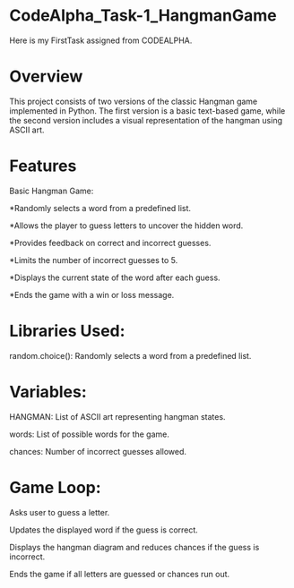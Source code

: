# CodeAlpha_Task-1_HangmanGame
Here is my FirstTask assigned from CODEALPHA.

# Overview

This project consists of two versions of the classic Hangman game implemented in Python. The first version is a basic text-based game, while the second version includes a visual representation of the hangman using ASCII art.

# Features

Basic Hangman Game:

*Randomly selects a word from a predefined list.

*Allows the player to guess letters to uncover the hidden word.

*Provides feedback on correct and incorrect guesses.

*Limits the number of incorrect guesses to 5.

*Displays the current state of the word after each guess.

*Ends the game with a win or loss message.


# Libraries Used:

random.choice(): Randomly selects a word from a predefined list.

# Variables:

HANGMAN: List of ASCII art representing hangman states.

words: List of possible words for the game.

chances: Number of incorrect guesses allowed.

# Game Loop:

Asks user to guess a letter.

Updates the displayed word if the guess is correct.

Displays the hangman diagram and reduces chances if the guess is incorrect.

Ends the game if all letters are guessed or chances run out.
